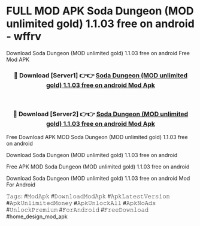 # FULL MOD APK Soda Dungeon (MOD unlimited gold) 1.1.03 free on android - wffrv
Download Soda Dungeon (MOD unlimited gold) 1.1.03 free on android Free Mod APK

<div align="center">
<h3>🔴 Download [Server1] 👉👉 <a href="https://apk-comot.site?title=Soda_Dungeon_(MOD_unlimited_gold)_1.1.03_free_on_android">Soda Dungeon (MOD unlimited gold) 1.1.03 free on android Mod Apk</a></h3><br>

<h3>🔴 Download [Server2] 👉👉 <a href="https://apk-comot.site?title=Soda_Dungeon_(MOD_unlimited_gold)_1.1.03_free_on_android">Soda Dungeon (MOD unlimited gold) 1.1.03 free on android Mod Apk</a></h3>
</div>


Free Download APK MOD Soda Dungeon (MOD unlimited gold) 1.1.03 free on android

Download Soda Dungeon (MOD unlimited gold) 1.1.03 free on android 

Free APK MOD Soda Dungeon (MOD unlimited gold) 1.1.03 free on android 

Download Soda Dungeon (MOD unlimited gold) 1.1.03 free on android Mod For Android

𝚃𝚊𝚐𝚜: #𝙼𝚘𝚍𝙰𝚙𝚔 #𝙳𝚘𝚠𝚗𝚕𝚘𝚊𝚍𝙼𝚘𝚍𝙰𝚙𝚔 #𝙰𝚙𝚔𝙻𝚊𝚝𝚎𝚜𝚝𝚅𝚎𝚛𝚜𝚒𝚘𝚗 #𝙰𝚙𝚔𝚄𝚗𝚕𝚒𝚖𝚒𝚝𝚎𝚍𝙼𝚘𝚗𝚎𝚢 #𝙰𝚙𝚔𝚄𝚗𝚕𝚘𝚌𝚔𝙰𝚕𝚕 #𝙰𝚙𝚔𝙽𝚘𝙰𝚍𝚜 #𝚄𝚗𝚕𝚘𝚌𝚔𝙿𝚛𝚎𝚖𝚒𝚞𝚖 #𝙵𝚘𝚛𝙰𝚗𝚍𝚛𝚘𝚒𝚍 #𝙵𝚛𝚎𝚎𝙳𝚘𝚠𝚗𝚕𝚘𝚊𝚍 #home_design_mod_apk